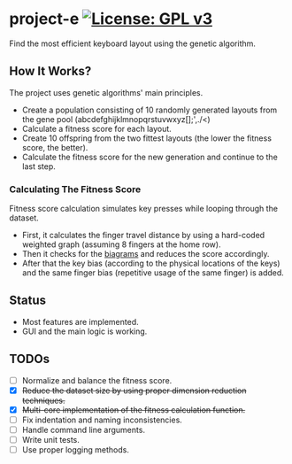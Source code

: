 # project-e [![License: GPL v3](https://img.shields.io/badge/License-GPLv3-blue.svg)](https://www.gnu.org/licenses/gpl-3.0)

Find the most efficient keyboard layout using the genetic algorithm.

## How It Works?
The project uses genetic algorithms' main principles.
- Create a population consisting of 10 randomly generated layouts from the gene pool (abcdefghijklmnopqrstuvwxyz[];',./<\)
- Calculate a fitness score for each layout.
- Create 10 offspring from the two fittest layouts (the lower the fitness score, the better).
- Calculate the fitness score for the new generation and continue to the last step.

### Calculating The Fitness Score
Fitness score calculation simulates key presses while looping through the dataset.
- First, it calculates the finger travel distance by using a hard-coded weighted graph (assuming 8 fingers at the home row).
- Then it checks for the [biagrams](https://en.wikipedia.org/wiki/Bigram "biagrams") and reduces the score accordingly.
- After that the key bias (according to the physical locations of the keys) and the same finger bias (repetitive usage of the same finger) is added.

## Status
- Most features are implemented.
- GUI and the main logic is working.

## TODOs
- [ ] Normalize and balance the fitness score.
- [x] <s>Reduce the dataset size by using proper dimension reduction techniques.</s>
- [x] <s>Multi-core implementation of the fitness calculation function.</s>
- [ ] Fix indentation and naming inconsistencies.
- [ ] Handle command line arguments.
- [ ] Write unit tests.
- [ ] Use proper logging methods.
